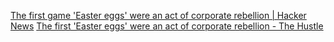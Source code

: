 
[The first game 'Easter eggs' were an act of corporate rebellion | Hacker News](https://news.ycombinator.com/item?id=35503260)
[The first 'Easter eggs' were an act of corporate rebellion - The Hustle](https://thehustle.co/the-first-easter-eggs-were-an-act-of-corporate-rebellion)
